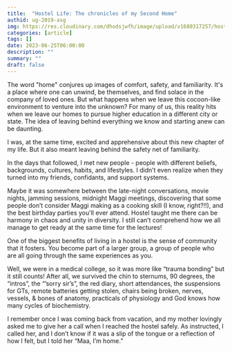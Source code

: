```yaml
---
title:  "Hostel Life: The chronicles of my Second Home"
authid: ug-2019-asg
img: https://res.cloudinary.com/dhodsjwfh/image/upload/v1680317257/hostel_deoflc.jpg
categories: [article]
tags: []
date: 2023-06-25T06:00:00
description: ""
summary: ""
draft: false
---
```



The word "home" conjures up images of comfort, safety, and familiarity. It's a place where one can unwind, be themselves, and find solace in the company of loved ones. But what happens when we leave this cocoon-like environment to venture into the unknown? For many of us, this reality hits when we leave our homes to pursue higher education in a different city or state. The idea of leaving behind everything we know and starting anew can be daunting.

I was, at the same time, excited and apprehensive about this new chapter of my life. But it also meant leaving behind the safety net of familiarity. 

In the days that followed, I met new people - people with different beliefs, backgrounds, cultures, habits, and lifestyles. I didn’t even realize when they turned into my friends, confidants, and support systems. 

Maybe it was somewhere between the late-night conversations, movie nights, jamming sessions, midnight Maggi meetings, discovering that some people don’t consider Maggi making as a cooking skill (I know, right?!!), and the best birthday parties you'll ever attend. Hostel taught me there can be harmony in chaos and unity in diversity. I still can’t comprehend how we all manage to get ready at the same time for the lectures! 

One of the biggest benefits of living in a hostel is the sense of community that it fosters. You become part of a larger group, a group of people who are all going through the same experiences as you. 

Well, we were in a medical college, so it was more like “trauma bonding” but it still counts! After all, we survived the chin to sternums, 90 degrees, the “intros”, the “’sorry sir’s”, the red diary, short attendances, the suspensions for GTs, remote batteries getting stolen, chairs being broken, nerves, vessels, & bones of anatomy, practicals of physiology and God knows how many cycles of biochemistry. 

I remember once I was coming back from vacation, and my mother lovingly asked me to give her a call when I reached the hostel safely. As instructed, I called her, and I don’t know if it was a slip of the tongue or a reflection of how I felt, but I told her “Maa, I’m home.”
